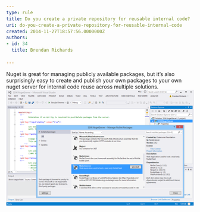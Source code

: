 ```yaml
---
type: rule
title: Do you create a private repository for reusable internal code?
uri: do-you-create-a-private-repository-for-reusable-internal-code
created: 2014-11-27T18:57:56.0000000Z
authors:
- id: 34
  title: Brendan Richards

---
```


Nuget is great for managing publicly available packages, but it’s also surprisingly easy to create and publish your own packages to your own nuget server for internal code reuse across multiple solutions.
 ![ You can create your own nuget server by simply creating a new asp.net web project and adding the Nuget.Server package![private-nuget-2.png](private-nuget-2.png)](private-nuget-1.png)
